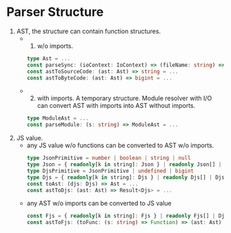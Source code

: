 # Parser Structure

1. AST, the structure can contain function structures.
   - 1. w/o imports.
     ```ts
     type Ast = ...
     const parseSync: (ioContext: IoContext) => (fileName: string) => Ast = ...
     const astToSourceCode: (ast: Ast) => string = ...
     const astToByteCode: (ast: Ast) => bigint = ...
     ```
   - 2. with imports. A temporary structure. Module resolver with I/O can convert AST with imports into AST without imports.
     ```ts
     type ModuleAst = ...
     const parseModule: (s: string) => ModuleAst = ...
     ```
2. JS value.
   - any JS value w/o functions can be converted to AST w/o imports.
     ```ts
     type JsonPrimitive = number | boolean | string | null
     type Json = { readonly[k in string]: Json } | readonly Json[] | JsonPrimitive
     type DjsPrimitive = JsonPrimitive | undefined | bigint
     type Djs = { readonly[k in string]: Djs } | readonly Djs[] | DjsPrimitive
     const toAst: (djs: Djs) => Ast = ...
     const astToDjs: (ast: Ast) => Result<Djs> = ...
     ```
   - any AST w/o imports can be converted to JS value
     ```ts
     const Fjs = { readonly[k in string]: Fjs } | readonly Fjs[] | DjsPrimitive | (...a: readonly Fjs) => Fjs
     const astToFjs: (toFunc: (s: string) => Function) => (ast: Ast) => Fjs = ...
     ```
